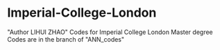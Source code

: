 # Imperial-College-London
"Author LIHUI ZHAO"
Codes for Imperial College London Master degree
Codes are in the branch of "ANN_codes"
